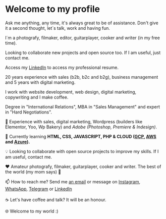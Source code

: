 
 <h1> Welcome to my profile</h1>
 
Ask me anything, any time, it's always great to be of assistance.
Don't give it a second thought, let´s talk, work and having fun.

 I´m a photografy, filmaker, editor, guitarplayer, cooker and writer (in my free time). 
 
 Looking to collaborate new projects and open source too. If I am useful, just contact me.
 
 Access my <a href="https://www.linkedin.com/in/fernandodoc/" target="_blank">LinkedIn</a> to access my professional resume.
 
 20 years experience with sales (b2b, b2c and b2g), business management and 5 years with digital marketing.
 
 I work with website development, web design, digital marketing, copywriting and I make coffee.
 
 Degree in "International Relations", MBA in "Sales Management" and expert in "Hard Negotiations".
  
 👀 Experience with sales, digital marketing, Wordpress (builders like Elementor, Yoo, Wp Bakery) and <em> Adobe (Photoshop, Premiere & Indesign)</em>.<br>
 
 🌱 Currently learning <strong> HTML, CSS, JAVASCRIPT, PHP & CLOUD (<a href="https://cloud.google.com">GCP</a>, <a href="https://aws.amazon.com/pt/">AWS</a> and <a href="https://azure.microsoft.com/pt-br/">Azure</a>). </strong><br> 
 
 💡 Looking to collaborate with open source projects to improve my skills. If I am useful, contact me. <br>
 
 ❤️ Amateur photografy, filmaker, guitarplayer, cooker and writer. The best of the world (my mom says) 🤣
 
 📫 How to reach me? Send me <a href="mailto:fernando@lidere360ads.com">an email</a> or message on <a href="https://www.instagram.com/fernandodoc7/" target="_blank">Instagram</a>, <a href="https://wa.me/5516981180180" target="_blank">WhatsApp</a>, <a href="https://t.me/FernandoConsultorProfessor" target="_blank">Telegram</a> or <a href="https://www.linkedin.com/in/fernandodoc/" target="_blank">LinkedIn</a><br> 
 <br>
 ☕ Let's have coffee and talk? It will be an honour.
 
 🌐 Welcome to my world :)

<!---
fernandodoc/fernandodoc is a ✨ special ✨ repository because its `README.md` (this file) appears on your GitHub profile.
You can click the Preview link to take a look at your changes.


--->


